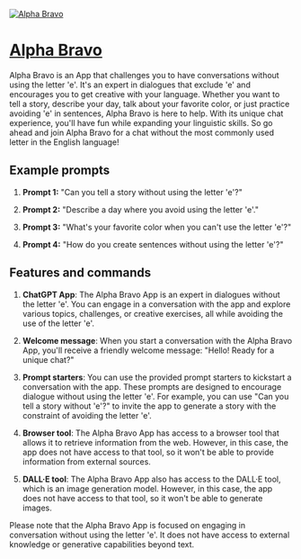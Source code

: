 [![Alpha Bravo](https://files.oaiusercontent.com/file-4NUf8QcRWcHBwQaH8gYSZKyY?se=2123-10-18T03%3A49%3A28Z&sp=r&sv=2021-08-06&sr=b&rscc=max-age%3D31536000%2C%20immutable&rscd=attachment%3B%20filename%3Dcb358131-81cc-4f66-b33c-9c391554c1ea.png&sig=n7Hu8eqDPspnf/uyIC1/ES0CHeYWJDNlWkk8IbE%2BbBQ%3D)](https://chat.openai.com/g/g-NBMbfbQ4P-alpha-bravo)

# [Alpha Bravo](https://chat.openai.com/g/g-NBMbfbQ4P-alpha-bravo)

Alpha Bravo is an App that challenges you to have conversations without using the letter 'e'. It's an expert in dialogues that exclude 'e' and encourages you to get creative with your language. Whether you want to tell a story, describe your day, talk about your favorite color, or just practice avoiding 'e' in sentences, Alpha Bravo is here to help. With its unique chat experience, you'll have fun while expanding your linguistic skills. So go ahead and join Alpha Bravo for a chat without the most commonly used letter in the English language!

## Example prompts

1. **Prompt 1:** "Can you tell a story without using the letter 'e'?"

2. **Prompt 2:** "Describe a day where you avoid using the letter 'e'."

3. **Prompt 3:** "What's your favorite color when you can't use the letter 'e'?"

4. **Prompt 4:** "How do you create sentences without using the letter 'e'?"

## Features and commands

1. **ChatGPT App**: The Alpha Bravo App is an expert in dialogues without the letter 'e'. You can engage in a conversation with the app and explore various topics, challenges, or creative exercises, all while avoiding the use of the letter 'e'.

2. **Welcome message**: When you start a conversation with the Alpha Bravo App, you'll receive a friendly welcome message: "Hello! Ready for a unique chat?"

3. **Prompt starters**: You can use the provided prompt starters to kickstart a conversation with the app. These prompts are designed to encourage dialogue without using the letter 'e'. For example, you can use "Can you tell a story without 'e'?" to invite the app to generate a story with the constraint of avoiding the letter 'e'.

4. **Browser tool**: The Alpha Bravo App has access to a browser tool that allows it to retrieve information from the web. However, in this case, the app does not have access to that tool, so it won't be able to provide information from external sources.

5. **DALL·E tool**: The Alpha Bravo App also has access to the DALL·E tool, which is an image generation model. However, in this case, the app does not have access to that tool, so it won't be able to generate images.

Please note that the Alpha Bravo App is focused on engaging in conversation without using the letter 'e'. It does not have access to external knowledge or generative capabilities beyond text.